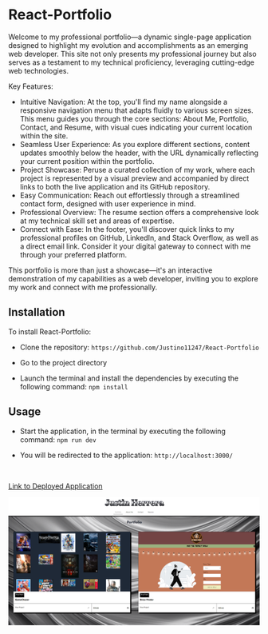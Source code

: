# React-Portfolio

Welcome to my professional portfolio—a dynamic single-page application designed to highlight my evolution and accomplishments as an emerging web developer. This site not only presents my professional journey but also serves as a testament to my technical proficiency, leveraging cutting-edge web technologies.

Key Features:

- Intuitive Navigation: At the top, you'll find my name alongside a responsive navigation menu that adapts fluidly to various screen sizes. This menu guides you through the core sections: About Me, Portfolio, Contact, and Resume, with visual cues indicating your current location within the site.
- Seamless User Experience: As you explore different sections, content updates smoothly below the header, with the URL dynamically reflecting your current position within the portfolio.
- Project Showcase: Peruse a curated collection of my work, where each project is represented by a visual preview and accompanied by direct links to both the live application and its GitHub repository.
- Easy Communication: Reach out effortlessly through a streamlined contact form, designed with user experience in mind.
- Professional Overview: The resume section offers a comprehensive look at my technical skill set and areas of expertise.
- Connect with Ease: In the footer, you'll discover quick links to my professional profiles on GitHub, LinkedIn, and Stack Overflow, as well as a direct email link. Consider it your digital gateway to connect with me through your preferred platform.


This portfolio is more than just a showcase—it's an interactive demonstration of my capabilities as a web developer, inviting you to explore my work and connect with me professionally.

## Installation

To install React-Portfolio:

- Clone the repository: `https://github.com/Justino11247/React-Portfolio`

- Go to the project directory

- Launch the terminal and install the dependencies by executing the following command: `npm install`

## Usage

- Start the application, in the terminal by executing the following command: `npm run dev`

- You will be redirected to the application: `http://localhost:3000/`
<br>

[Link to Deployed Application](https://main--chipper-lily-ac02d9.netlify.app/Portfolio)

![Screenshot of Application](./public/images/portfolioScreenshot.png)

